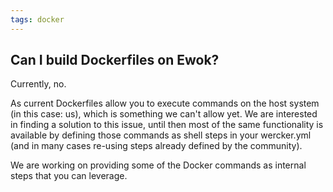 ```yaml
---
tags: docker
---
```


## Can I build Dockerfiles on Ewok?

Currently, no.

As current Dockerfiles allow you to execute commands on the host system (in this case: us), which is something we can't allow yet. We are interested in finding a solution to this issue, until then most of the same functionality is available by defining those commands as shell steps in your wercker.yml (and in many cases re-using steps already defined by the community).

We are working on providing some of the Docker commands as internal steps that you can leverage.
